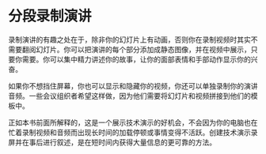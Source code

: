 # 分段录制演讲

录制演讲的有趣之处在于，除非你的幻灯片上有动画，否则你在录制视频时其实不需要翻阅幻灯片。你可以把演讲的每个部分添加成静态图像，并在视频中展示，只要你需要。你可以集中精力讲述你的故事，让你的面部表情和手部动作显示你的兴奋。

如果你不想挡住屏幕，你也可以显示和隐藏你的视频，你还可以单独录制你的演讲音频。一些会议组织者希望这样做，因为他们需要将幻灯片和视频拼接到他们的模板中。

正如本书前面所解释的，这是一个展示技术演示的好机会，不会因为你的电脑也在忙着录制视频和音频而出现长时间的加载停顿或事情变得不活跃。创建技术演示录屏并在事后进行叙述，是在短时间内获得大量信息的更可靠的方法。